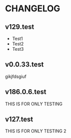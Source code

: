 # CHANGELOG

## v129.test
- Test1
- Test2
- Test3

## v0.0.33.test
gikjfdsgiuf

## v186.0.6.test
THIS IS FOR ONLY TESTING

## v127.test
THIS IS FOR ONLY TESTING 2
